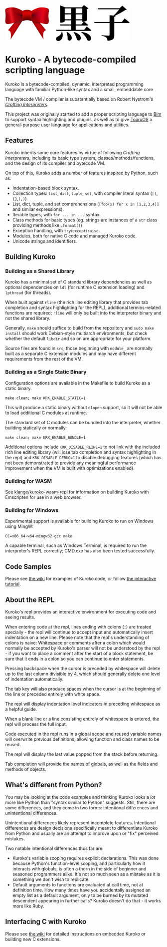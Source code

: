 ![logo](.github/kuroko.png)
# Kuroko - A bytecode-compiled scripting language

Kuroko is a bytecode-compiled, dynamic, interpreted programming language with familiar Python-like syntax and a small, embeddable core

The bytecode VM / compiler is substantially based on Robert Nystrom's [_Crafting Interpreters_](https://craftinginterpreters.com/).

This project was originally started to add a proper scripting language to [Bim](https://github.com/klange/bim) to support syntax highlighting and plugins, as well as to give [ToaruOS](https://github.com/klange/toaruos) a general-purpose user language for applications and utilities.

## Features

Kuroko inherits some core features by virtue of following _Crafting Interpreters_, including its basic type system, classes/methods/functions, and the design of its compiler and bytecode VM.

On top of this, Kuroko adds a number of features inspired by Python, such as:

- Indentation-based block syntax.
- Collection types: `list`, `dict`, `tuple`, `set`, with compiler literal syntax (`[]`,`{}`,`(,)`).
- List, dict, tuple, and set comprehensions (`[foo(x) for x in [1,2,3,4]]` and similar expressions).
- Iterable types, with `for ... in ...` syntax.
- Class methods for basic types (eg. strings are instances of a `str` class providing methods like `.format()`)
- Exception handling, with `try`/`except`/`raise`.
- Modules, both for native C code and managed Kuroko code.
- Unicode strings and identifiers.

## Building Kuroko

### Building as a Shared Library

Kuroko has a minimal set of C standard library dependencies as well as optional dependencies on `ldl` (for runtime C extension loading) and `lpthread` (for threads).

When built against `rline` (the rich line editing library that provides tab completion and syntax highlighting for the REPL), additional termios-related functions are required; `rline` will only be built into the interpreter binary and not the shared library.

Generally, `make` should suffice to build from the repository and `sudo make install` should work Debian-style multiarch environments, but check whether the default `libdir` and so on are appropriate for your platform.

Source files are found in `src`; those beginning with `module_` are normally built as a separate C extension modules and may have different requirements from the rest of the VM.

### Building as a Single Static Binary

Configuration options are available in the Makefile to build Kuroko as a static binary.

    make clean; make KRK_ENABLE_STATIC=1

This will produce a static binary without `dlopen` support, so it will not be able to load additional C modules at runtime.

The standard set of C modules can be bundled into the interpreter, whether building statically or normally:

    make clean; make KRK_ENABLE_BUNDLE=1

Additional options include `KRK_DISABLE_RLINE=1` to not link with the included rich line editing library (will lose tab completion and syntax highlighting in the repl) and `KRK_DISABLE_DEBUG=1` to disable debugging features (which has not been demonstrated to provide any meaningful performance improvement when the VM is built with optimizations enabled).

### Building for WASM

See [klange/kuroko-wasm-repl](https://github.com/klange/kuroko-wasm-repl) for information on building Kuroko with Emscripten for use in a web browser.

### Building for Windows

Experimental support is available for building Kuroko to run on Windows using MingW:

    CC=x86_64-w64-mingw32-gcc make

A capable terminal, such as Windows Terminal, is required to run the interpreter's REPL correctly; CMD.exe has also been tested successfully.

## Code Samples

Please see [the wiki](https://github.com/kuroko-lang/kuroko/wiki/Samples) for examples of Kuroko code, or follow [the interactive tutorial](https://kuroko-lang.github.io/?r=y&c=tutorial%28%29#).

## About the REPL

Kuroko's repl provides an interactive environment for executing code and seeing results.

When entering code at the repl, lines ending with colons (`:`) are treated specially - the repl will continue to accept input and automatically insert indentation on a new line. Please note that the repl's understanding of colons is naive: Whitespace or comments after a colon which would normally be accepted by Kuroko's parser will not be understood by the repl - if you want to place a comment after the start of a block statement, be sure that it ends in a colon so you can continue to enter statements.

Pressing backspace when the cursor is preceded by whitespace will delete up to the last column divisible by 4, which should generally delete one level of indentation automatically.

The tab key will also produce spaces when the cursor is at the beginning of the line or preceded entirely with white space.

The repl will display indentation level indicators in preceding whitespace as a helpful guide.

When a blank line or a line consisting entirely of whitespace is entered, the repl will process the full input.

Code executed in the repl runs in a global scope and reused variable names will overwrite previous definitions, allowing function and class names to be reused.

The repl will display the last value popped from the stack before returning.

Tab completion will provide the names of globals, as well as the fields and methods of objects.

## What's different from Python?

You may be looking at the code examples and thinking Kuroko looks a _lot_ more like Python than "syntax similar to Python" suggests. Still, there are some differences, and they come in two forms: Intentional differences and unintentional differences.

Unintentional differences likely represent incomplete features. Intentional differences are design decisions specifically meant to differentiate Kuroko from Python and usually are an attempt to improve upon or "fix" perceived mistakes.

Two notable intentional differences thus far are:

- Kuroko's variable scoping requires explicit declarations. This was done because Python's function-level scoping, and particularly how it interacts with globals, is often a thorn in the side of beginner and seasoned programmers alike. It's not so much seen as a mistake as it is something we don't wish to replicate.
- Default arguments to functions are evaluated at call time, not at definition time. How many times have you accidentally assigned an empty list as a default argument, only to be burned by its mutated descendent appearing in further calls? Kuroko doesn't do that - it works more like Ruby.

## Interfacing C with Kuroko

Please see [the wiki](https://github.com/kuroko-lang/kuroko/wiki/Embedding) for detailed instructions on embedded Kuroko or building new C extensions.

